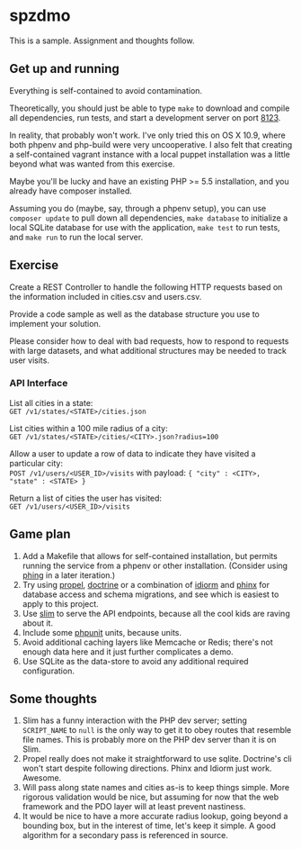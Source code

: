 spzdmo
======

This is a sample. Assignment and thoughts follow.


## Get up and running

Everything is self-contained to avoid contamination.

Theoretically, you should just be able to type ``make`` to
download and compile all dependencies, run tests, and start
a development server on port [8123](http://localhost:8123).

In reality, that probably won't work. I've only tried this
on OS X 10.9, where both phpenv and php-build were very
uncooperative. I also felt that creating a self-contained
vagrant instance with a local puppet installation was a
little beyond what was wanted from this exercise.

Maybe you'll be lucky and have an existing PHP &gt;= 5.5
installation, and you already have composer installed.

Assuming you do (maybe, say, through a phpenv setup),
you can use ``composer update`` to pull down all
dependencies, ``make database`` to initialize a local
SQLite database for use with the application,
``make test`` to run tests, and ``make run`` to run the
local server.


## Exercise

Create a REST Controller to handle the following HTTP
requests based on the information included in cities.csv
and users.csv.

Provide a code sample as well as the database
structure you use to implement your solution.

Please consider how to deal with bad requests, how to respond
to requests with large datasets, and what additional structures
may be needed to track user visits.

### API Interface

List all cities in a state:    
``GET /v1/states/<STATE>/cities.json``

List cities within a 100 mile radius of a city:   
``GET /v1/states/<STATE>/cities/<CITY>.json?radius=100``

Allow a user to update a row of data to indicate they have
visited a particular city:    
``POST /v1/users/<USER_ID>/visits`` with payload: ``{ "city" : <CITY>, "state" : <STATE> }``

Return a list of cities the user has visited:    
``GET /v1/users/<USER_ID>/visits``


## Game plan

1. Add a Makefile that allows for self-contained installation,
   but permits running the service from a phpenv or other
   installation. (Consider using [phing](http://www.phing.info)
   in a later iteration.)
2. Try using [propel](http://propelorm.org),
   [doctrine](http://www.doctrine-project.org) or a combination
   of [idiorm](http://idiorm.readthedocs.org) and
   [phinx](http://phinx.org) for database access and
   schema migrations, and see which is easiest to apply
   to this project.
3. Use [slim](http://www.slimframework.com) to serve the API
   endpoints, because all the cool kids are raving about it.
4. Include some [phpunit](http://phpunit.de) units, because units.
5. Avoid additional caching layers like Memcache or Redis; there's
   not enough data here and it just further complicates a demo.
6. Use SQLite as the data-store to avoid any additional
   required configuration.


## Some thoughts

1. Slim has a funny interaction with the PHP dev server;
   setting ``SCRIPT_NAME`` to ``null`` is the only way to get
   it to obey routes that resemble file names. This is probably
   more on the PHP dev server than it is on Slim.
2. Propel really does not make it straightforward to use sqlite.
   Doctrine's cli won't start despite following directions.
   Phinx and Idiorm just work. Awesome.
3. Will pass along state names and cities as-is to keep things
   simple. More rigorous validation would be nice, but assuming
   for now that the web framework and the PDO layer will at least
   prevent nastiness.
4. It would be nice to have a more accurate radius lookup, going
   beyond a bounding box, but in the interest of time, let's keep
   it simple. A good algorithm for a secondary pass is referenced
   in source.
